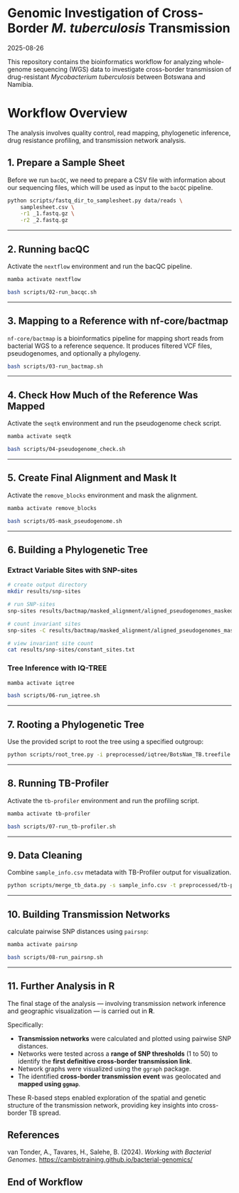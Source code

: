 Genomic Investigation of Cross-Border *M. tuberculosis* Transmission
================
2025-08-26

This repository contains the bioinformatics workflow for analyzing
whole-genome sequencing (WGS) data to investigate cross-border
transmission of drug-resistant *Mycobacterium tuberculosis* between
Botswana and Namibia.

# Workflow Overview

The analysis involves quality control, read mapping, phylogenetic
inference, drug resistance profiling, and transmission network analysis.

## 1. Prepare a Sample Sheet

Before we run `bacQC`, we need to prepare a CSV file with information
about our sequencing files, which will be used as input to the `bacQC`
pipeline.

``` bash
python scripts/fastq_dir_to_samplesheet.py data/reads \
    samplesheet.csv \
    -r1 _1.fastq.gz \
    -r2 _2.fastq.gz
```

------------------------------------------------------------------------

## 2. Running bacQC

Activate the `nextflow` environment and run the bacQC pipeline.

``` bash
mamba activate nextflow
```

``` bash
bash scripts/02-run_bacqc.sh
```

------------------------------------------------------------------------

## 3. Mapping to a Reference with nf-core/bactmap

`nf-core/bactmap` is a bioinformatics pipeline for mapping short reads
from bacterial WGS to a reference sequence. It produces filtered VCF
files, pseudogenomes, and optionally a phylogeny.

``` bash
bash scripts/03-run_bactmap.sh
```

------------------------------------------------------------------------

## 4. Check How Much of the Reference Was Mapped

Activate the `seqtk` environment and run the pseudogenome check script.

``` bash
mamba activate seqtk
```

``` bash
bash scripts/04-pseudogenome_check.sh
```

------------------------------------------------------------------------

## 5. Create Final Alignment and Mask It

Activate the `remove_blocks` environment and mask the alignment.

``` bash
mamba activate remove_blocks
```

``` bash
bash scripts/05-mask_pseudogenome.sh
```

------------------------------------------------------------------------

## 6. Building a Phylogenetic Tree

### Extract Variable Sites with SNP-sites

``` bash
# create output directory
mkdir results/snp-sites

# run SNP-sites
snp-sites results/bactmap/masked_alignment/aligned_pseudogenomes_masked.fas -o results/snp-sites/aligned_pseudogenomes_masked_snps.fas

# count invariant sites
snp-sites -C results/bactmap/masked_alignment/aligned_pseudogenomes_masked.fas > results/snp-sites/constant_sites.txt

# view invariant site count
cat results/snp-sites/constant_sites.txt
```

### Tree Inference with IQ-TREE

``` bash
mamba activate iqtree

bash scripts/06-run_iqtree.sh
```

------------------------------------------------------------------------

## 7. Rooting a Phylogenetic Tree

Use the provided script to root the tree using a specified outgroup:

``` bash
python scripts/root_tree.py -i preprocessed/iqtree/BotsNam_TB.treefile -g MTBC0 -o results/iqtree/BotsNam_TB_rooted.treefile
```

------------------------------------------------------------------------

## 8. Running TB-Profiler

Activate the `tb-profiler` environment and run the profiling script.

``` bash
mamba activate tb-profiler
```

``` bash
bash scripts/07-run_tb-profiler.sh
```

------------------------------------------------------------------------

## 9. Data Cleaning

Combine `sample_info.csv` metadata with TB-Profiler output for
visualization.

``` bash
python scripts/merge_tb_data.py -s sample_info.csv -t preprocessed/tb-profiler/BotsNam.txt
```

------------------------------------------------------------------------

## 10. Building Transmission Networks

calculate pairwise SNP distances using `pairsnp`:

``` bash
mamba activate pairsnp
```

``` bash
bash scripts/08-run_pairsnp.sh
```

------------------------------------------------------------------------

## 11. Further Analysis in R

The final stage of the analysis — involving transmission network
inference and geographic visualization — is carried out in **R**.

Specifically:

- **Transmission networks** were calculated and plotted using pairwise
  SNP distances.
- Networks were tested across a **range of SNP thresholds** (1 to 50) to
  identify the **first definitive cross-border transmission link**.
- Network graphs were visualized using the `ggraph` package.
- The identified **cross-border transmission event** was geolocated and
  **mapped using `ggmap`**.

These R-based steps enabled exploration of the spatial and genetic
structure of the transmission network, providing key insights into
cross-border TB spread.

## References

van Tonder, A., Tavares, H., Salehe, B. (2024). *Working with Bacterial
Genomes*. <https://cambiotraining.github.io/bacterial-genomics/>

## **End of Workflow**
